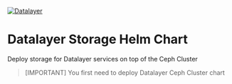 [![Datalayer](https://assets.datalayer.tech/datalayer-25.svg)](https://datalayer.io)

# Datalayer Storage Helm Chart

Deploy storage for Datalayer services on top of the
Ceph Cluster

> [IMPORTANT]
> You first need to deploy Datalayer Ceph Cluster chart
